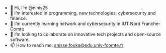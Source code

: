 - 👋 Hi, I’m @ninis25
- 👀 I’m interested in programming, new technologies, cybersecurity and finance.
- 🌱 I’m currently learning network and cybersecurity in IUT Nord Franche-Comté
- 💞️ I’m looking to collaborate on innovative tech projects and open-source software.
- 📫 How to reach me: anisse.fouka@edu.univ-fcomte.fr
  
<!---
ninis25/ninis25 is a ✨ special ✨ repository because its `README.md` (this file) appears on your GitHub profile.
You can click the Preview link to take a look at your changes.
--->
